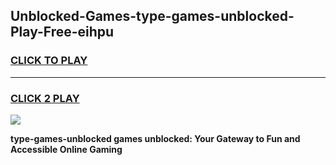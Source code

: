 
## Unblocked-Games-type-games-unblocked-Play-Free-eihpu
<h3>
<a href="https://premium76.site?title=type-games-unblocked&ref=24M">CLICK TO PLAY</a></h3>
<hr>

<h3>
<a href="https://premium76.site?title=type-games-unblocked&ref=24M">CLICK 2 PLAY</a>
  
</h3>

<a href="https://premium76.site?title=type-games-unblocked&ref=24M"><img src="https://clearcache.store/games.png"></a>


**type-games-unblocked games unblocked: Your Gateway to Fun and Accessible Online Gaming**
